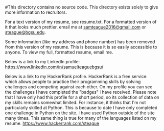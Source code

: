 #This directory contains no source code. 
This directory exists solely to give more information to recruitors.

For a text version of my resume, see resume.txt. For a formatted version of it that looks much prettier, email me at samteague2016@gmail.com or steague@bgsu.edu.

Some information (like my address and phone number) has been removed from this version of my resume. This is because 
    it is so easily accessible to anyone. To view my full, formatted resume, email me.

Below is a link to my LinkedIn profile:
https://www.linkedin.com/in/samuelteaguebgsu/

Below is a link to my HackerRank profile. HackerRank is a free service which allows people to practice their programming
    skills by solving challenges and competing against each other. On my profile you can see the challenges I have completed 
    the "badges" I have received. Please note that I have only had this profile for a short period, so its collection of data
    on my skills remains somewhat limited. For instance, it thinks that I'm not particularly skilled at Python. This is 
    because to date I have only completed one challenge in Python on the site. I have used Python outside of the site many times. This same thing is true for many of the languages listed on my resume. 
https://www.hackerrank.com/steague